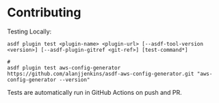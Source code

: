 # Contributing

Testing Locally:

```shell
asdf plugin test <plugin-name> <plugin-url> [--asdf-tool-version <version>] [--asdf-plugin-gitref <git-ref>] [test-command*]

#
asdf plugin test aws-config-generator https://github.com/alanjjenkins/asdf-aws-config-generator.git "aws-config-generator --version"
```

Tests are automatically run in GitHub Actions on push and PR.
